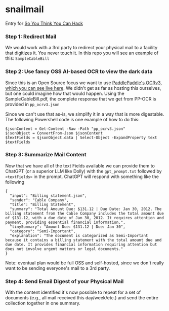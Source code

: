 # snailmail
Entry for [So You Think You Can Hack](https://devpost.com/software/snail-mail-sj091u)

### Step 1: Redirect Mail
We would work with a 3rd party to redirect your physical mail to a facility that digitizes it.  You never touch it.
In this repo you will see an example of this: `SampleCableBill`

### Step 2: Use fancy OSS AI-based OCR to view the dark data
Since this is an Open Source focus we want to use [PaddlePaddle's OCRv3, which you can see live here](https://www.paddlepaddle.org.cn/hub/scene/ocr).  We didn't get as far as hosting this ourselves, but one could imagine how that would happen.  Using the SampleCableBill.pdf, the complete response that we get from PP-OCR is provided in `pp_ocrv3.json`   

Since we can't use that as-is, we simplify it in a way that is more digestable.  The following Powershell code is one example of how to do this:
```
$jsonContent = Get-Content -Raw -Path "pp_ocrv3.json"
$jsonObject = ConvertFrom-Json $jsonContent
$textFields = $jsonObject.data | Select-Object -ExpandProperty text
$textFields
```  
### Step 3: Summarize Mail Content

Now that we have all of the text Fields available we can provide them to ChatGPT (or a superior LLM like Dolly) with the `gpt_prompt.txt` followed by `<textFields>` in the prompt.  ChatGPT will respond with something like the following

```
{
  "input": "Billing statement.json",
  "sender": "Cable Company",
  "title": "Billing Statement",
  "summary": "Total Amount Due: $131.12 | Due Date: Jan 30, 2012. The billing statement from the Cable Company includes the total amount due of $131.12, with a due date of Jan 30, 2012. It requires attention and payment, providing essential financial information.",
  "tinySummary": "Amount Due: $131.12 | Due: Jan 30",
  "category": "Semi-Important",
  "explanation": "The document is categorized as Semi-Important because it contains a billing statement with the total amount due and due date. It provides financial information requiring attention but does not involve urgent matters or legal documents."  
}
```
   
Note: eventual plan would be full OSS and self-hosted, since we don't really want to be sending everyone's mail to a 3rd party.  
   
### Step 4: Send Email Digest of your Physical Mail

With the content identified it's now possible to repeat for a set of documents (e.g., all mail received this day/week/etc.) and send the entire collection together in one summary.
